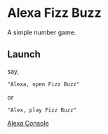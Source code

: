 # Alexa Fizz Buzz

A simple number game.

## Launch

say,
```
"Alexa, open Fizz Buzz"
```
or
```
"Alex, play Fizz Buzz"
```


[Alexa Console](https://developer.amazon.com/alexa/console/ask/)
